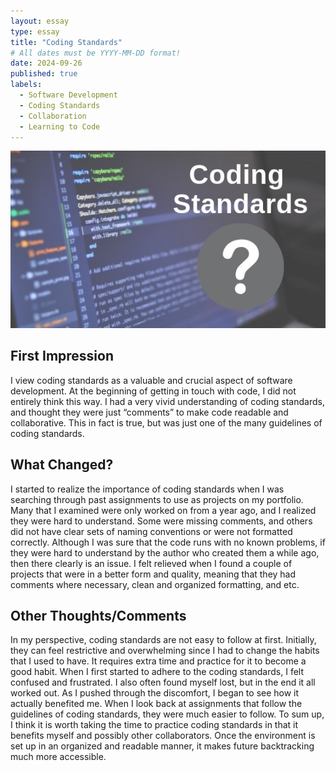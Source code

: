 ```yaml
---
layout: essay
type: essay
title: "Coding Standards"
# All dates must be YYYY-MM-DD format!
date: 2024-09-26
published: true
labels:
  - Software Development
  - Coding Standards
  - Collaboration
  - Learning to Code
---
```


<img width="1200px" class="rounded float-start pe-4" src="../img/6C7BDEDD-3CC0-406B-8FF4-B8F128E4E6E7_4_5005_c.jpeg">

## First Impression
I view coding standards as a valuable and crucial aspect of software development. At the beginning of getting in touch with code, I did not entirely think this way. I had a very vivid understanding of coding standards, and thought they were just “comments” to make code readable and collaborative. This in fact is true, but was just one of the many guidelines of coding standards. 

## What Changed?
I started to realize the importance of coding standards when I was searching through past assignments to use as projects on my portfolio. Many that I examined were only worked on from a year ago, and I realized they were hard to understand. Some were missing comments, and others did not have clear sets of naming conventions or were not formatted correctly. Although I was sure that the code runs with no known problems, if they were hard to understand by the author who created them a while ago, then there clearly is an issue. I felt relieved when I found a couple of projects that were in a better form and quality, meaning that they had comments where necessary, clean and organized formatting, and etc. 

## Other Thoughts/Comments
In my perspective, coding standards are not easy to follow at first. Initially, they can feel restrictive and overwhelming since I had to change the habits that I used to have. It requires extra time and practice for it to become a good habit. When I first started to adhere to the coding standards, I felt confused and frustrated. I also often found myself lost, but in the end it all worked out. As I pushed through the discomfort, I began to see how it actually benefited me. When I look back at assignments that follow the guidelines of coding standards, they were much easier to follow. To sum up, I think it is worth taking the time to practice coding standards in that it benefits myself and possibly other collaborators. Once the environment is set up in an organized and readable manner, it makes future backtracking much more accessible. 
